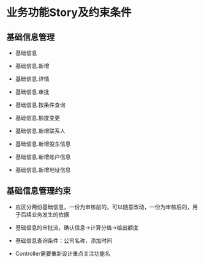 # 业务功能Story及约束条件

## 基础信息管理

* 基础信息

* 基础信息.新增

* 基础信息.详情

* 基础信息.审批

* 基础信息.按条件查询

* 基础信息.额度变更

* 基础信息.新增联系人

* 基础信息.新增股东信息

* 基础信息.新增账户信息

* 基础信息.新增地址信息

## 基础信息管理约束

* 应区分两份基础信息，一份为审核前的，可以随意改动，一份为审核后的，用于后续业务发生的依据

* 基础信息的审批流，确认信息->计算分值->给出额度

* 基础信息查询条件：公司名称，添加时间

* Controller需要重新设计重点关注功能名